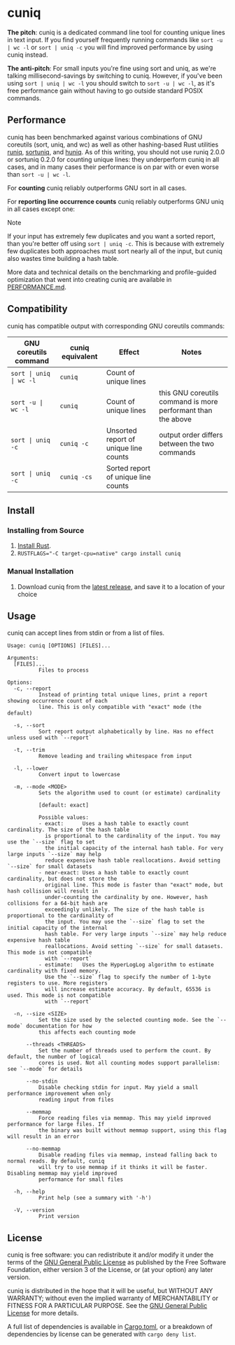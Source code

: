 # cuniq

**The pitch**: cuniq is a dedicated command line tool for counting unique lines in text input. If you find yourself
frequently running commands like `sort -u | wc -l` or `sort | uniq -c` you will find improved performance by using cuniq
instead.

**The anti-pitch**: For small inputs you're fine using sort and uniq, as we're talking millisecond-savings by switching
to cuniq. However, if you've been using `sort | uniq | wc -l` you should switch to `sort -u | wc -l`, as it's free
performance gain without having to go outside standard POSIX commands.

## Performance

cuniq has been benchmarked against various combinations of GNU coreutils (sort, uniq, and wc) as well as other
hashing-based Rust utilities [runiq](https://crates.io/crates/runiq), [sortuniq](https://crates.io/crates/sortuniq),
and [huniq](https://crates.io/crates/huniq).
As of this writing, you should not use runiq 2.0.0 or sortuniq 0.2.0 for counting unique lines: they underperform cuniq
in all cases, and in many cases their performance is on par with or even worse than `sort -u | wc -l`.

For **counting** cuniq reliably outperforms GNU sort in all cases.

For **reporting line occurrence counts** cuniq reliably outperforms GNU uniq in all cases except one:

> [!NOTE]
> If your input has extremely few duplicates and you want a sorted report, than you're better off using `sort | uniq -c`.
> This is because with extremely few duplicates both approaches must sort nearly all of the input, but cuniq also wastes
> time building a hash table.

More data and technical details on the benchmarking and profile-guided optimization that went into creating cuniq are
available in [PERFORMANCE.md](PERFORMANCE.md).

## Compatibility

cuniq has compatible output with corresponding GNU coreutils commands:

| GNU coreutils command   | cuniq equivalent | Effect                                | Notes                                                        |
|-------------------------|------------------|---------------------------------------|--------------------------------------------------------------|
| `sort \| uniq \| wc -l` | `cuniq`          | Count of unique lines                 |                                                              |
| `sort -u \| wc -l`      | `cuniq`          | Count of unique lines                 | this GNU coreutils command is more performant than the above |
| `sort \| uniq -c`       | `cuniq -c`       | Unsorted report of unique line counts | output order differs between the two commands                |
| `sort \| uniq -c`       | `cuniq -cs`      | Sorted report of unique line counts   |                                                              |

## Install

### Installing from Source

1. [Install Rust](https://www.rust-lang.org/tools/install).
2. `RUSTFLAGS="-C target-cpu=native" cargo install cuniq`

### Manual Installation

1. Download cuniq from the [latest release](https://github.com/zkxs/cuniq/releases/latest), and save it to a location of your choice

## Usage

cuniq can accept lines from stdin or from a list of files.

```
Usage: cuniq [OPTIONS] [FILES]...

Arguments:
  [FILES]...
          Files to process

Options:
  -c, --report
          Instead of printing total unique lines, print a report showing occurrence count of each
          line. This is only compatible with "exact" mode (the default)

  -s, --sort
          Sort report output alphabetically by line. Has no effect unless used with `--report`

  -t, --trim
          Remove leading and trailing whitespace from input

  -l, --lower
          Convert input to lowercase

  -m, --mode <MODE>
          Sets the algorithm used to count (or estimate) cardinality

          [default: exact]

          Possible values:
          - exact:      Uses a hash table to exactly count cardinality. The size of the hash table
            is proportional to the cardinality of the input. You may use the `--size` flag to set
            the initial capacity of the internal hash table. For very large inputs `--size` may help
            reduce expensive hash table reallocations. Avoid setting `--size` for small datasets
          - near-exact: Uses a hash table to exactly count cardinality, but does not store the
            original line. This mode is faster than "exact" mode, but hash collision will result in
            under-counting the cardinality by one. However, hash collisions for a 64-bit hash are
            exceedingly unlikely. The size of the hash table is proportional to the cardinality of
            the input. You may use the `--size` flag to set the initial capacity of the internal
            hash table. For very large inputs `--size` may help reduce expensive hash table
            reallocations. Avoid setting `--size` for small datasets. This mode is not compatible
            with `--report`
          - estimate:   Uses the HyperLogLog algorithm to estimate cardinality with fixed memory.
            Use the `--size` flag to specify the number of 1-byte registers to use. More registers
            will increase estimate accuracy. By default, 65536 is used. This mode is not compatible
            with `--report`

  -n, --size <SIZE>
          Set the size used by the selected counting mode. See the `--mode` documentation for how
          this affects each counting mode

      --threads <THREADS>
          Set the number of threads used to perform the count. By default, the number of logical
          cores is used. Not all counting modes support parallelism: see `--mode` for details

      --no-stdin
          Disable checking stdin for input. May yield a small performance improvement when only
          reading input from files

      --memmap
          Force reading files via memmap. This may yield improved performance for large files. If
          the binary was built without memmap support, using this flag will result in an error

      --no-memmap
          Disable reading files via memmap, instead falling back to normal reads. By default, cuniq
          will try to use memmap if it thinks it will be faster. Disabling memmap may yield improved
          performance for small files

  -h, --help
          Print help (see a summary with '-h')

  -V, --version
          Print version
```

## License

cuniq is free software: you can redistribute it and/or modify it under the terms of the
[GNU General Public License](LICENSE) as published by the Free Software Foundation, either version 3 of the
License, or (at your option) any later version.

cuniq is distributed in the hope that it will be useful, but WITHOUT ANY WARRANTY; without even the implied warranty of
MERCHANTABILITY or FITNESS FOR A PARTICULAR PURPOSE. See the [GNU General Public License](LICENSE) for more
details.

A full list of dependencies is available in [Cargo.toml](cuniq/Cargo.toml), or a breakdown of dependencies by license can be
generated with `cargo deny list`.
